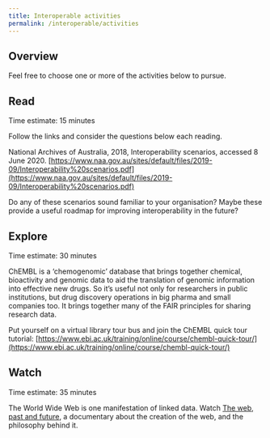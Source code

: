 ```yaml
---
title: Interoperable activities
permalink: /interoperable/activities
---
```

## Overview

Feel free to choose one or more of the activities below to pursue. 

## Read
Time estimate: 15 minutes

Follow the links and consider the questions below each reading.

National Archives of Australia, 2018, Interoperability scenarios, accessed 8 June 2020. 
[https://www.naa.gov.au/sites/default/files/2019-09/Interoperability%20scenarios.pdf](https://www.naa.gov.au/sites/default/files/2019-09/Interoperability%20scenarios.pdf)

Do any of these scenarios sound familiar to your organisation? Maybe these provide a useful roadmap for improving interoperability 
in the future?


## Explore
Time estimate: 30 minutes

ChEMBL is a ‘chemogenomic’ database that brings together chemical, bioactivity and genomic data to aid the translation of 
genomic information into effective new drugs. So it’s useful not only for researchers in public institutions, but drug discovery 
operations in big pharma and small companies too. It brings together many of the FAIR principles for sharing research data.

Put yourself on a virtual library tour bus and join the ChEMBL quick tour tutorial: 
[https://www.ebi.ac.uk/training/online/course/chembl-quick-tour/](https://www.ebi.ac.uk/training/online/course/chembl-quick-tour/)


## Watch
Time estimate:  35 minutes

The World Wide Web is one manifestation of linked data. Watch [The web, past and future](https://youtu.be/cCE2EyV_IiY), 
a documentary about the creation of the web, and the philosophy behind it.
